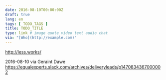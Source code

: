 ```yaml
---
date: 2016-08-10T00:00:00Z
draft: true
lang: en
tags: [ TODO_TAGS ]
title: TODO_TITLE
type: link # image quote video text audio chat
via: "[Who](http://example.com)"
---
```


<http://less.works/>

2016-08-10 via Geraint Dawe
https://equalexperts.slack.com/archives/deliveryleads/p1470834367000002

